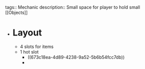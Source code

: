 tags:: Mechanic
description:: Small space for player to hold small [[Objects]]

- # Layout
	- 4 slots for items
	- 1 hot slot
		- ((673c18ea-4d89-4238-9a52-5b6b54fcc7db))
		-
